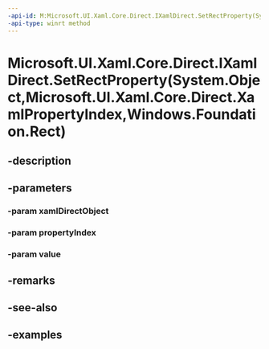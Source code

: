 ```yaml
---
-api-id: M:Microsoft.UI.Xaml.Core.Direct.IXamlDirect.SetRectProperty(System.Object,Microsoft.UI.Xaml.Core.Direct.XamlPropertyIndex,Windows.Foundation.Rect)
-api-type: winrt method
---
```


# Microsoft.UI.Xaml.Core.Direct.IXamlDirect.SetRectProperty(System.Object,Microsoft.UI.Xaml.Core.Direct.XamlPropertyIndex,Windows.Foundation.Rect)

<!--
public void SetRectProperty (object xamlDirectObject, Microsoft.UI.Xaml.Core.Direct.XamlPropertyIndex propertyIndex, Windows.Foundation.Rect value);
-->

## -description

## -parameters

### -param xamlDirectObject

### -param propertyIndex

### -param value

## -remarks

## -see-also

## -examples

